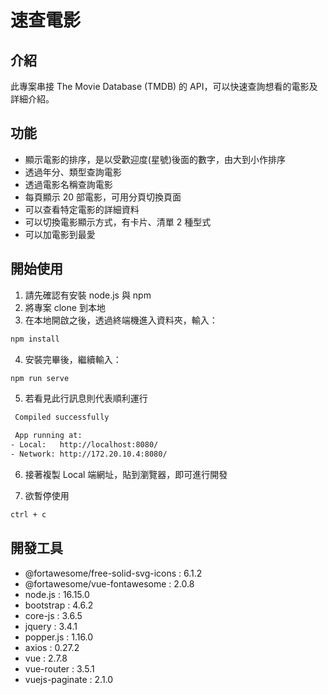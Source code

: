 # 速查電影

## 介紹
此專案串接 The Movie Database (TMDB) 的 API，可以快速查詢想看的電影及詳細介紹。

## 功能
- 顯示電影的排序，是以受歡迎度(星號)後面的數字，由大到小作排序
- 透過年分、類型查詢電影
- 透過電影名稱查詢電影
- 每頁顯示 20 部電影，可用分頁切換頁面
- 可以查看特定電影的詳細資料
- 可以切換電影顯示方式，有卡片、清單 2 種型式
- 可以加電影到最愛

## 開始使用
1. 請先確認有安裝 node.js 與 npm
2. 將專案 clone 到本地
3. 在本地開啟之後，透過終端機進入資料夾，輸入：

  ```bash
  npm install
  ```

4. 安裝完畢後，繼續輸入：

  ```bash
  npm run serve
  ```
  
5. 若看見此行訊息則代表順利運行
  ```bash
   Compiled successfully

   App running at:
  - Local:   http://localhost:8080/
  - Network: http://172.20.10.4:8080/
  ```

6. 接著複製 Local 端網址，貼到瀏覽器，即可進行開發

7. 欲暫停使用

  ```bash
  ctrl + c
  ```

## 開發工具
- @fortawesome/free-solid-svg-icons : 6.1.2
- @fortawesome/vue-fontawesome : 2.0.8
- node.js : 16.15.0
- bootstrap : 4.6.2
- core-js : 3.6.5
- jquery : 3.4.1
- popper.js : 1.16.0
- axios : 0.27.2
- vue : 2.7.8
- vue-router : 3.5.1
- vuejs-paginate : 2.1.0
